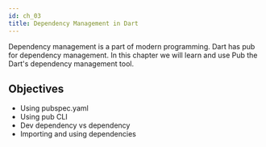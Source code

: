 ```yaml
---
id: ch_03
title: Dependency Management in Dart
---
```


Dependency management is a part of modern programming. Dart has pub for dependency management. In this chapter we will learn and use Pub the Dart's dependency management tool.

## Objectives

* Using pubspec.yaml
* Using pub CLI
* Dev dependency vs dependency
* Importing and using dependencies